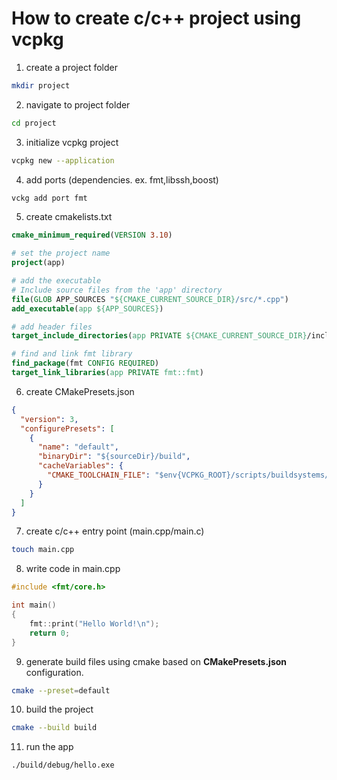 # How to create c/c++ project using vcpkg

1. create a project folder

```sh
mkdir project
```

2. navigate to project folder

```sh
cd project
```

3. initialize vcpkg project

```sh
vcpkg new --application
```

4. add ports (dependencies. ex. fmt,libssh,boost)

```sh
vckg add port fmt
```

5. create cmakelists.txt

```cmake
cmake_minimum_required(VERSION 3.10)

# set the project name
project(app)

# add the executable
# Include source files from the 'app' directory
file(GLOB APP_SOURCES "${CMAKE_CURRENT_SOURCE_DIR}/src/*.cpp")
add_executable(app ${APP_SOURCES})

# add header files
target_include_directories(app PRIVATE ${CMAKE_CURRENT_SOURCE_DIR}/include)

# find and link fmt library
find_package(fmt CONFIG REQUIRED)
target_link_libraries(app PRIVATE fmt::fmt)

```

6. create CMakePresets.json

```json
{
  "version": 3,
  "configurePresets": [
    {
      "name": "default",
      "binaryDir": "${sourceDir}/build",
      "cacheVariables": {
        "CMAKE_TOOLCHAIN_FILE": "$env{VCPKG_ROOT}/scripts/buildsystems/vcpkg.cmake"
      }
    }
  ]
}
```

7. create c/c++ entry point (main.cpp/main.c)

```sh
touch main.cpp
```

8. write code in main.cpp

```cpp
#include <fmt/core.h>

int main()
{
	fmt::print("Hello World!\n");
	return 0;
}
```

9. generate build files using cmake based on **CMakePresets.json** configuration.

```sh
cmake --preset=default
```

10. build the project

```sh
cmake --build build
```

11. run the app

```sh
./build/debug/hello.exe
```

